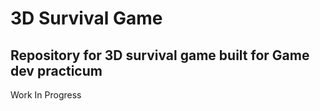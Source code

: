 # 3D Survival Game
Repository for 3D survival game built for Game dev practicum
---
Work In Progress


